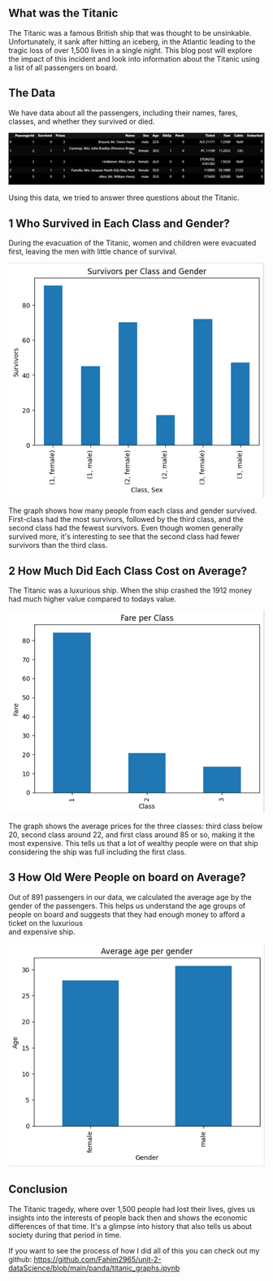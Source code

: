 ## What was the Titanic

The Titanic was a famous British ship that was thought to be unsinkable. Unfortunately, it sank after hitting an
iceberg, in the Atlantic leading to the tragic loss of over 1,500 lives in a single night. This blog post will explore 
the impact of this incident and look into information about the Titanic using a list of all passengers on board.

## The Data

We have data about all the passengers, including their names, fares, classes, and whether they survived or died.

![The Titanic dataset we were given](/assets/Titanic_data.png) 

Using this data, we tried to answer three questions about the Titanic.

## 1 Who Survived in Each Class and Gender?

During the evacuation of the Titanic, women and children were evacuated first, leaving the men with little chance of 
survival. 

![Graph of Male to Female ratio of who survived](/assets/male_vs_female.png)

The graph shows how many people from each class and gender survived. First-class had the most survivors, 
followed by the third class, and the second class had the fewest survivors. Even though women generally survived more, 
it's interesting to see that the second class had fewer survivors than the third class.

## 2 How Much Did Each Class Cost on Average?
The Titanic was a luxurious ship. When the ship crashed the 1912 money had much higher value compared to todays value. 

![Graph of the cost according to class](/assets/cost.png)

The graph shows the average prices for the three classes: third class below 20, second class around 22, and first class 
around 85 or so, making it the most expensive. This tells us that a lot of wealthy people were on that ship considering 
the ship was full including the first class.

## 3 How Old Were People on board on Average?

Out of 891 passengers in our data, we calculated the average age by the gender of the passengers. This helps us 
understand the age groups of people on board and suggests that they had enough money to afford a ticket on the luxurious  
and expensive ship.

![Average age of both male and female](/assets/age.png)

## Conclusion

The Titanic tragedy, where over 1,500 people had lost their lives, gives us insights into the interests of people back then and shows the economic differences of that time. It's a glimpse into history that also tells us about society during that period in time.

If you want to see the process of how I did all of this you can check out my github: https://github.com/Fahim2965/unit-2-dataScience/blob/main/panda/titanic_graphs.ipynb

